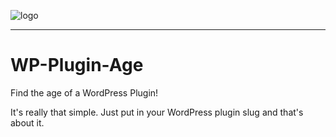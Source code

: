 ![logo](https://github.com/ahmadawais/WP-Plugin-Age/raw/gh-pages/logo.png)

--- 

# WP-Plugin-Age

Find the age of a WordPress Plugin!

It's really that simple. Just put in your WordPress plugin slug and that's about it.



